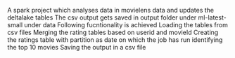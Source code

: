 A spark project which analyses data in movielens data and updates the deltalake tables
The csv output gets saved in  output folder under ml-latest-small under data
Following fucntionality is achieved
Loading the tables from csv files
Merging the rating tables based on userid and movieId
Creating the ratings table with partition as date on which the job has run
identifying the top 10 movies
Saving the output in a csv file
